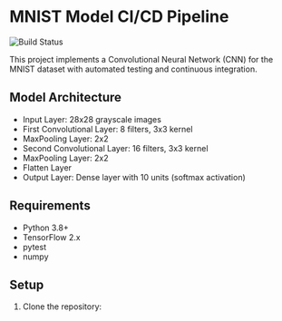 # MNIST Model CI/CD Pipeline

![Build Status](https://github.com/{username}/{repository}/workflows/MNIST%20Model%20CI/badge.svg)

This project implements a Convolutional Neural Network (CNN) for the MNIST dataset with automated testing and continuous integration.

## Model Architecture

- Input Layer: 28x28 grayscale images
- First Convolutional Layer: 8 filters, 3x3 kernel
- MaxPooling Layer: 2x2
- Second Convolutional Layer: 16 filters, 3x3 kernel
- MaxPooling Layer: 2x2
- Flatten Layer
- Output Layer: Dense layer with 10 units (softmax activation)

## Requirements

- Python 3.8+
- TensorFlow 2.x
- pytest
- numpy

## Setup

1. Clone the repository: 